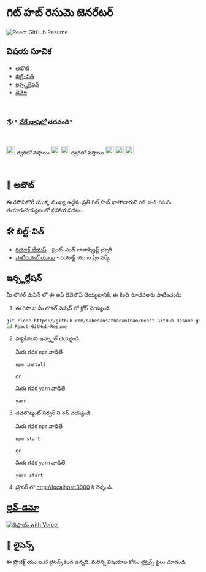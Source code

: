 # గిట్ హబ్ రెసుమె జెనరేటర్ 

![React GitHub Resume](https://github.com/sabesansathananthan/React-GitHub-Resume/blob/master/src/assets/readme/screenshot.png)

## విషయ సూచిక

- [అబౌట్](#అబౌట్)
- [బిల్ట్-విత్](#బిల్ట్-విత్)
- [ఇన్స్టల్లేషన్](#ఇన్స్టల్లేషన్)
- [డెమో](#లైవ్-డెమో)

<br>

### 🌎 * [వేరే భాషలో](./translations/Translations.md) చదవండి*

<br>

<kbd>[<img title="Deutsch" alt="Deutsch" src="https://cdn.staticaly.com/gh/hjnilsson/country-flags/master/svg/de.svg" width="22">](./translations/README.de.md)</kbd> త్వరలో వస్తాయి
<kbd>[<img title="Español" alt="Español" src="https://cdn.staticaly.com/gh/hjnilsson/country-flags/master/svg/es.svg" width="22">](./translations/README.es.md)</kbd>
<kbd>[<img title="Français" alt="Français" src="https://cdn.staticaly.com/gh/hjnilsson/country-flags/master/svg/fr.svg" width="22">](./translations/README.fr.md)</kbd> త్వరలో వస్తాయి
<kbd>[<img title="Shqip" alt="Shqip" src="https://cdn.staticaly.com/gh/hjnilsson/country-flags/master/svg/br.svg" width="22">](./translations/README.pt_br.md)</kbd>
<kbd>[<img title="Italiano" alt="Italiano" src="https://cdn.staticaly.com/gh/hjnilsson/country-flags/master/svg/it.svg" width="22">](./translations/README.it.md)</kbd>
<kbd>[<img title="India-Telugu" alt="India-Telugu" src="https://cdn.staticaly.com/gh/hjnilsson/country-flags/master/svg/in.svg" width="22">](./translations/README.te.md)</kbd>

<br>

## 🤔 అబౌట్

ఈ రెపొసిటొరీ యొక్క ముఖ్య ఉద్దేశం ప్రతీ గిట్ హబ్ ఖాతాదారుని `గిట్ హబ్ రెసుమే` తయారుచెయ్యటంలో సహాయపడటం.

## 🛠️ బిల్ట్-విత్

- [రియాక్ట్ జేయస్](https://reactjs.org/) - ఫ్రంట్-ఎండ్ జావాస్క్రిప్ట్ లైబ్రరీ
- [మెటీరియల్ యు.ఐ](https://material-ui.com/) - రియాక్ట్ యు.ఐ ఫ్రేం వర్క్

## ఇన్స్టల్లేషన్

మీ లొకల్ మషిన్ లో ఈ ఆప్ డెవెలొప్ చెయ్యటానికి, ఈ కింది సూచనలను పాటించండి:

1. ఈ రెపొ ని మీ లొకల్ మెషిన్ లో క్లోన్ చెయ్యండి.

```bash
git clone https://github.com/sabesansathananthan/React-GitHub-Resume.git
cd React-GitHub-Resume
```

2. ప్యాకేజిలని ఇన్స్టాల్ చెయ్యండి.

    మీరు గనక `npm` వాడితే
    ```bash
    npm install
    ```

    or

    మీరు గనక `yarn` వాడితే
    ```bash
    yarn
    ```

3. డెవెలొప్మెంట్ సర్వర్ ని రన్ చెయ్యండి

    మీరు గనక `npm` వాడితే
    ```bash
    npm start
    ```

    or

    మీరు గనక `yarn` వాడితే
    ```bash
    yarn start
    ```

4. బ్రౌసర్ లొ <http://localhost:3000> కి వెళ్ళండి.

## [లైవ్-డెమో](https://react-github-resume.vercel.app/)

[![డెప్లొయ్ with Vercel](https://vercel.com/button)](https://vercel.com/new/git/external?repository-url=https://github.com/sabesansathananthan/React-GitHub-Resume)

## 📄 లైసెన్స్

ఈ ప్రొజెక్ట్ యం.ఐ.టి లైసెన్స్ కింద ఉన్నది. మరిన్ని విషయాల కోసం [లైసెన్స్](./LICENSE) ఫైలు చూడండి.

